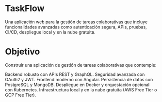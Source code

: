 # TaskFlow
Una aplicación web para la gestión de tareas colaborativas que incluye funcionalidades avanzadas como autenticación segura, APIs, pruebas, CI/CD, despliegue local y en la nube gratuita.

# Objetivo
Construir una aplicación de gestión de tareas colaborativas que contemple:

Backend robusto con APIs REST y GraphQL.
Seguridad avanzada con OAuth2 y JWT.
Frontend moderno con Angular.
Persistencia de datos con PostgreSQL y MongoDB.
Despliegue en Docker y orquestación opcional con Kubernetes.
Infraestructura local y en la nube gratuita (AWS Free Tier o GCP Free Tier).
